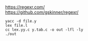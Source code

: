 https://regexr.com/  
https://github.com/gskinner/regexr/

```
yacc -d file.y
lex file.l
cc lex.yy.c y.tab.c -o out -lfl -ly
./out
```
